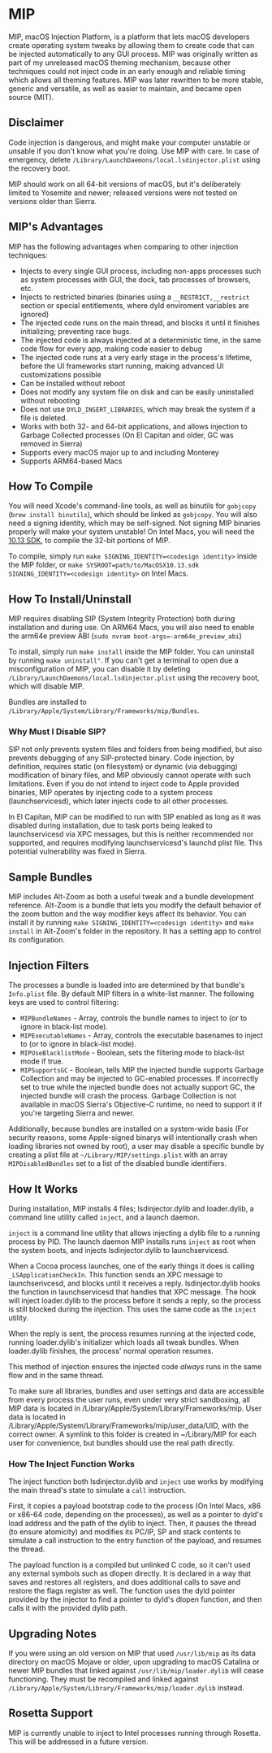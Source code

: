 # MIP
MIP, macOS Injection Platform, is a platform that lets macOS developers create operating system tweaks by allowing them to create code that can be injected automatically to any GUI process. MIP was originally written as part of my unreleased macOS theming mechanism, because other techniques could not inject code in an early enough and reliable timing which allows all theming features. MIP was later rewritten to be more stable, generic and versatile, as well as easier to maintain, and became open source (MIT).

## Disclaimer
Code injection is dangerous, and might make your computer unstable or unsable if you don't know what you're doing. Use MIP with care. In case of emergency, delete `/Library/LaunchDaemons/local.lsdinjector.plist` using the recovery boot.

MIP should work on all 64-bit versions of macOS, but it's deliberately limited to Yosemite and newer; released versions were not tested on versions older than Sierra.

## MIP's Advantages
MIP has the following advantages when comparing to other injection techniques:

 * Injects to every single GUI process, including non-apps processes such as system processes with GUI, the dock, tab processes of browsers, etc.
 * Injects to restricted binaries (binaries using a `__RESTRICT,__restrict` section or special entitlements, where dyld enviroment variables are ignored)
 * The injected code runs on the main thread, and blocks it until it finishes initializing; preventing race bugs.
 * The injected code is always injected at a deterministic time, in the same code flow for every app, making code easier to debug
 * The injected code runs at a very early stage in the process's lifetime, before the UI frameworks start running, making advanced UI customizations possible
 * Can be installed without reboot
 * Does not modify any system file on disk and can be easily uninstalled without rebooting
 * Does not use `DYLD_INSERT_LIBRARIES`, which may break the system if a file is deleted.
 * Works with both 32- and 64-bit applications, and allows injection to Garbage Collected processes (On El Capitan and older, GC was removed in Sierra)
 * Supports every macOS major up to and including Monterey
 * Supports ARM64-based Macs

## How To Compile
You will need Xcode's command-line tools, as well as binutils for `gobjcopy` (`brew install binutils`), which should be linked as `gobjcopy`. You will also need a signing identity, which may be self-signed. Not signing MIP binaries properly will make your system unstable! On Intel Macs, you will need the [10.13 SDK](https://github.com/phracker/MacOSX-SDKs/releases/download/11.3/MacOSX10.13.sdk.tar.xz), to compile the 32-bit portions of MIP.

To compile, simply run `make SIGNING_IDENTITY=<codesign identity>` inside the MIP folder, or `make SYSROOT=path/to/MacOSX10.13.sdk SIGNING_IDENTITY=<codesign identity>` on Intel Macs.

## How To Install/Uninstall
MIP requires disabling SIP (System Integrity Protection) both during installation and during use. On ARM64 Macs, you will also need to enable the arm64e preview ABI (`sudo nvram boot-args=-arm64e_preview_abi`)

To install, simply run `make install` inside the MIP folder. You can uninstall by running `make uninstall"`. If you can't get a terminal to open due a misconfiguration of MIP, you can disable it by deleting `/Library/LaunchDaemons/local.lsdinjector.plist` using the recovery boot, which will disable MIP.

Bundles are installed to `/Library/Apple/System/Library/Frameworks/mip/Bundles`.

### Why Must I Disable SIP?
SIP not only prevents system files and folders from being modified, but also prevents debugging of any SIP-protected binary. Code injection, by definition, requires static (on filesystem) or dynamic (via debugging) modification of binary files, and MIP obviously cannot operate with such limitations. Even if you do not intend to inject code to Apple provided binaries, MIP operates by injecting code to a system process (launchservicesd), which later injects code to all other processes.

In El Capitan, MIP can be modified to run with SIP enabled as long as it was disabled during installation, due to task ports being leaked to launchservicesd via XPC messages, but this is neither recommended nor supported, and requires modifying launchservicesd's launchd plist file. This potential vulnerability was fixed in Sierra.

## Sample Bundles
MIP includes Alt-Zoom as both a useful tweak and a bundle development reference. Alt-Zoom is a bundle that lets you modify the default behavior of the zoom button and the way modifier keys affect its behavior. You can install it by running `make SIGNING_IDENTITY=<codesign identity>` and `make install` in Alt-Zoom's folder in the repository. It has a setting app to control its configuration.

## Injection Filters
The processes a bundle is loaded into are determined by that bundle's `Info.plist` file. By default MIP filters in a white-list manner. The following keys are used to control filtering:

 * `MIPBundleNames` - Array, controls the bundle names to inject to (or to ignore in black-list mode).
 * `MIPExecutableNames` - Array, controls the executable basenames to inject to (or to ignore in black-list mode).
 * `MIPUseBlacklistMode` - Boolean, sets the filtering mode to black-list mode if true.
 * `MIPSupportsGC` - Boolean, tells MIP the injected bundle supports Garbage Collection and may be injected to GC-enabled processes. If incorrectly set to true while the injected bundle does not actually support GC, the injected bundle will crash the process. Garbage Collection is not available in macOS Sierra's Objective-C runtime, no need to support it if you're targeting Sierra and newer.

Additionally, because bundles are installed on a system-wide basis (For security reasons, some Apple-signed binarys will intentionally crash when loading libraries not owned by root), a user may disable a specific bundle by creating a plist file at `~/Library/MIP/settings.plist` with an array `MIPDisabledBundles` set to a list of the disabled bundle identifiers.

## How It Works
During installation, MIP installs 4 files; lsdinjector.dylib and loader.dylib, a command line utility called `inject`, and a launch daemon.

`inject` is a command line utility that allows injecting a dylib file to a running process by PID. The launch daemon MIP installs runs `inject` as root when the system boots, and injects lsdinjector.dylib to launchservicesd.

When a Cocoa process launches, one of the early things it does is calling `_LSApplicationCheckIn`. This function sends an XPC message to launchserivcesd, and blocks until it receives a reply. lsdinjector.dylib hooks the function in launchservicesd that handles that XPC message. The hook will inject loader.dylib to the process before it sends a reply, so the process is still blocked during the injection. This uses the same code as the `inject` utility.

When the reply is sent, the process resumes running at the injected code, running loader.dylib's initializer which loads all tweak bundles. When loader.dylib finishes, the process' normal operation resumes.

This method of injection ensures the injected code *always* runs in the same flow and in the same thread.

To make sure all libraries, bundles and user settings and data are accessible from every process the user runs, even under very strict sandboxing, all MIP data is located in /Library/Apple/System/Library/Frameworks/mip. User data is located in /Library/Apple/System/Library/Frameworks/mip/user_data/UID, with the correct owner. A symlink to this folder is created in ~/Library/MIP for each user for convenience, but bundles should use the real path directly.

### How The Inject Function Works
The inject function both lsdinjector.dylib and `inject` use works by modifying the main thread's state to simulate a `call` instruction.

First, it copies a payload bootstrap code to the process (On Intel Macs, x86 or x86-64 code, depending on the processes), as well as a pointer to dyld's load address and the path of the dylib to inject. Then, it pauses the thread (to ensure atomicity) and modifies its PC/IP, SP and stack contents to simulate a call instruction to the entry function of the payload, and resumes the thread.

The payload function is a compiled but unlinked C code, so it can't used any external symbols such as dlopen directly. It is declared in a way that saves and restores all registers, and does additional calls to save and restore the flags register as well. The function uses the dyld pointer provided by the injector to find a pointer to dyld's dlopen function, and then calls it with the provided dylib path.

## Upgrading Notes

If you were using an old version on MIP that used `/usr/lib/mip` as its data directory on macOS Mojave or older, upon upgrading to macOS Catalina or newer MIP bundles that linked against `/usr/lib/mip/loader.dylib` will cease functioning. They must be recompiled and linked against `/Library/Apple/System/Library/Frameworks/mip/loader.dylib` instead.

## Rosetta Support

MIP is currently unable to inject to Intel processes running through Rosetta. This will be addressed in a future version.
